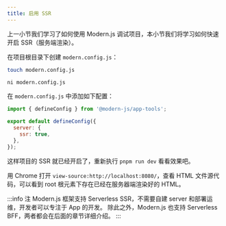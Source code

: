 ```yaml
---
title: 启用 SSR
---
```


上一小节我们学习了如何使用 Modern.js 调试项目，本小节我们将学习如何快速开启 SSR（服务端渲染）。

在项目根目录下创建 `modern.config.js`：

<Tabs>
<TabItem value="macOS" label="macOS" default>

```bash
touch modern.config.js
```

</TabItem>
<TabItem value="Windows" label="Windows">

```bash
ni modern.config.js
```

</TabItem>
</Tabs>

在 `modern.config.js` 中添加如下配置：

```js title="modern.config.js"
import { defineConfig } from '@modern-js/app-tools';

export default defineConfig({
  server: {
    ssr: true,
  },
});
```

这样项目的 SSR 就已经开启了，重新执行 `pnpm run dev` 看看效果吧。

用 Chrome 打开 `view-source:http://localhost:8080/`，查看 HTML 文件源代码，可以看到 root 根元素下存在已经在服务器端渲染好的 HTML。

:::info 注
Modern.js 框架支持 Serverless SSR，不需要自建 server 和部署运维，开发者可以专注于 App 的开发。
除此之外，Modern.js 也支持 Serverless BFF，两者都会在后面的章节详细介绍。
:::
